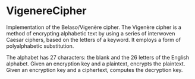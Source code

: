 # VigenereCipher

Implementation of the Belaso/Vigenère cipher. 
The Vigenère cipher is a method of encrypting alphabetic text by using a series of interwoven Caesar ciphers, based on the letters of a keyword. It employs a form of polyalphabetic substitution.

The alphabet has 27 characters: the blank and the 26 letters of the English alphabet.
Given an encryption key and a plaintext, encrypts the plaintext. 
Given an encryption key and a ciphertext, computes the decryption key.
